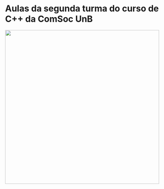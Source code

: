 <h1>Aulas da segunda turma do curso de C++ da ComSoc UnB</h1>

<img src="http://sites.ieee.org/sb-comsocunb/files/2018/03/Arte_curso_2803a1604-1.png" width="500px" heigth="400px"/>
